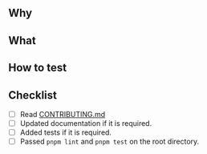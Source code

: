 <!-- Thank you for sending a pull request! -->

## Why

<!-- Why do you want the feature and why does it make sense for the package? -->

## What

<!-- What is a solution you want to add? -->

## How to test

<!-- How can we test this pull request? -->

## Checklist

- [ ] Read [CONTRIBUTING.md](https://github.com/kintone/cli-kintone/blob/main/CONTRIBUTING.md)
- [ ] Updated documentation if it is required.
- [ ] Added tests if it is required.
- [ ] Passed `pnpm lint` and `pnpm test` on the root directory.
